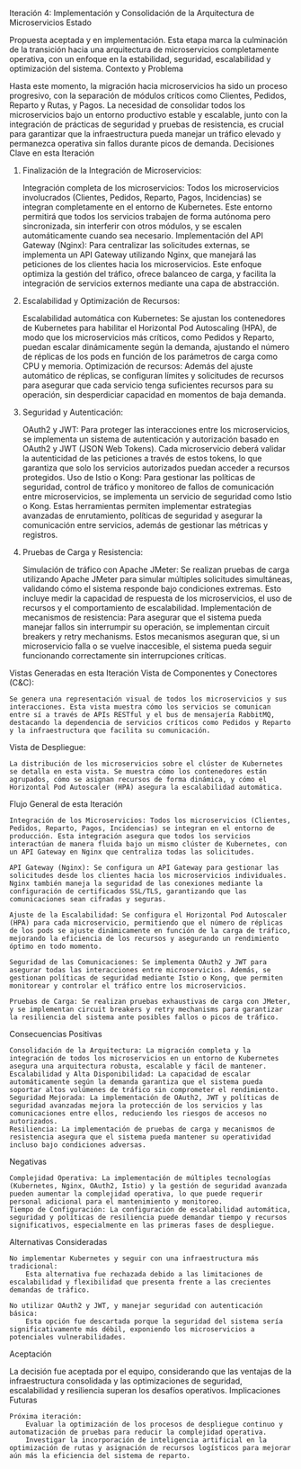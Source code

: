 Iteración 4: Implementación y Consolidación de la Arquitectura de Microservicios
Estado

Propuesta aceptada y en implementación. Esta etapa marca la culminación de la transición hacia una arquitectura de microservicios completamente operativa, con un enfoque en la estabilidad, seguridad, escalabilidad y optimización del sistema.
Contexto y Problema

Hasta este momento, la migración hacia microservicios ha sido un proceso progresivo, con la separación de módulos críticos como Clientes, Pedidos, Reparto y Rutas, y Pagos. La necesidad de consolidar todos los microservicios bajo un entorno productivo estable y escalable, junto con la integración de prácticas de seguridad y pruebas de resistencia, es crucial para garantizar que la infraestructura pueda manejar un tráfico elevado y permanezca operativa sin fallos durante picos de demanda.
Decisiones Clave en esta Iteración
1. Finalización de la Integración de Microservicios:

    Integración completa de los microservicios: Todos los microservicios involucrados (Clientes, Pedidos, Reparto, Pagos, Incidencias) se integran completamente en el entorno de Kubernetes. Este entorno permitirá que todos los servicios trabajen de forma autónoma pero sincronizada, sin interferir con otros módulos, y se escalen automáticamente cuando sea necesario.
    Implementación del API Gateway (Nginx): Para centralizar las solicitudes externas, se implementa un API Gateway utilizando Nginx, que manejará las peticiones de los clientes hacia los microservicios. Este enfoque optimiza la gestión del tráfico, ofrece balanceo de carga, y facilita la integración de servicios externos mediante una capa de abstracción.

2. Escalabilidad y Optimización de Recursos:

    Escalabilidad automática con Kubernetes: Se ajustan los contenedores de Kubernetes para habilitar el Horizontal Pod Autoscaling (HPA), de modo que los microservicios más críticos, como Pedidos y Reparto, puedan escalar dinámicamente según la demanda, ajustando el número de réplicas de los pods en función de los parámetros de carga como CPU y memoria.
    Optimización de recursos: Además del ajuste automático de réplicas, se configuran límites y solicitudes de recursos para asegurar que cada servicio tenga suficientes recursos para su operación, sin desperdiciar capacidad en momentos de baja demanda.

3. Seguridad y Autenticación:

    OAuth2 y JWT: Para proteger las interacciones entre los microservicios, se implementa un sistema de autenticación y autorización basado en OAuth2 y JWT (JSON Web Tokens). Cada microservicio deberá validar la autenticidad de las peticiones a través de estos tokens, lo que garantiza que solo los servicios autorizados puedan acceder a recursos protegidos.
    Uso de Istio o Kong: Para gestionar las políticas de seguridad, control de tráfico y monitoreo de fallos de comunicación entre microservicios, se implementa un servicio de seguridad como Istio o Kong. Estas herramientas permiten implementar estrategias avanzadas de enrutamiento, políticas de seguridad y asegurar la comunicación entre servicios, además de gestionar las métricas y registros.

4. Pruebas de Carga y Resistencia:

    Simulación de tráfico con Apache JMeter: Se realizan pruebas de carga utilizando Apache JMeter para simular múltiples solicitudes simultáneas, validando cómo el sistema responde bajo condiciones extremas. Esto incluye medir la capacidad de respuesta de los microservicios, el uso de recursos y el comportamiento de escalabilidad.
    Implementación de mecanismos de resistencia: Para asegurar que el sistema pueda manejar fallos sin interrumpir su operación, se implementan circuit breakers y retry mechanisms. Estos mecanismos aseguran que, si un microservicio falla o se vuelve inaccesible, el sistema pueda seguir funcionando correctamente sin interrupciones críticas.

Vistas Generadas en esta Iteración
Vista de Componentes y Conectores (C&C):

    Se genera una representación visual de todos los microservicios y sus interacciones. Esta vista muestra cómo los servicios se comunican entre sí a través de APIs RESTful y el bus de mensajería RabbitMQ, destacando la dependencia de servicios críticos como Pedidos y Reparto y la infraestructura que facilita su comunicación.

Vista de Despliegue:

    La distribución de los microservicios sobre el clúster de Kubernetes se detalla en esta vista. Se muestra cómo los contenedores están agrupados, cómo se asignan recursos de forma dinámica, y cómo el Horizontal Pod Autoscaler (HPA) asegura la escalabilidad automática.

Flujo General de esta Iteración

    Integración de los Microservicios: Todos los microservicios (Clientes, Pedidos, Reparto, Pagos, Incidencias) se integran en el entorno de producción. Esta integración asegura que todos los servicios interactúan de manera fluida bajo un mismo clúster de Kubernetes, con un API Gateway en Nginx que centraliza todas las solicitudes.

    API Gateway (Nginx): Se configura un API Gateway para gestionar las solicitudes desde los clientes hacia los microservicios individuales. Nginx también maneja la seguridad de las conexiones mediante la configuración de certificados SSL/TLS, garantizando que las comunicaciones sean cifradas y seguras.

    Ajuste de la Escalabilidad: Se configura el Horizontal Pod Autoscaler (HPA) para cada microservicio, permitiendo que el número de réplicas de los pods se ajuste dinámicamente en función de la carga de tráfico, mejorando la eficiencia de los recursos y asegurando un rendimiento óptimo en todo momento.

    Seguridad de las Comunicaciones: Se implementa OAuth2 y JWT para asegurar todas las interacciones entre microservicios. Además, se gestionan políticas de seguridad mediante Istio o Kong, que permiten monitorear y controlar el tráfico entre los microservicios.

    Pruebas de Carga: Se realizan pruebas exhaustivas de carga con JMeter, y se implementan circuit breakers y retry mechanisms para garantizar la resiliencia del sistema ante posibles fallos o picos de tráfico.

Consecuencias
Positivas

    Consolidación de la Arquitectura: La migración completa y la integración de todos los microservicios en un entorno de Kubernetes asegura una arquitectura robusta, escalable y fácil de mantener.
    Escalabilidad y Alta Disponibilidad: La capacidad de escalar automáticamente según la demanda garantiza que el sistema pueda soportar altos volúmenes de tráfico sin comprometer el rendimiento.
    Seguridad Mejorada: La implementación de OAuth2, JWT y políticas de seguridad avanzadas mejora la protección de los servicios y las comunicaciones entre ellos, reduciendo los riesgos de accesos no autorizados.
    Resiliencia: La implementación de pruebas de carga y mecanismos de resistencia asegura que el sistema pueda mantener su operatividad incluso bajo condiciones adversas.

Negativas

    Complejidad Operativa: La implementación de múltiples tecnologías (Kubernetes, Nginx, OAuth2, Istio) y la gestión de seguridad avanzada pueden aumentar la complejidad operativa, lo que puede requerir personal adicional para el mantenimiento y monitoreo.
    Tiempo de Configuración: La configuración de escalabilidad automática, seguridad y políticas de resiliencia puede demandar tiempo y recursos significativos, especialmente en las primeras fases de despliegue.

Alternativas Consideradas

    No implementar Kubernetes y seguir con una infraestructura más tradicional:
        Esta alternativa fue rechazada debido a las limitaciones de escalabilidad y flexibilidad que presenta frente a las crecientes demandas de tráfico.

    No utilizar OAuth2 y JWT, y manejar seguridad con autenticación básica:
        Esta opción fue descartada porque la seguridad del sistema sería significativamente más débil, exponiendo los microservicios a potenciales vulnerabilidades.

Aceptación

La decisión fue aceptada por el equipo, considerando que las ventajas de la infraestructura consolidada y las optimizaciones de seguridad, escalabilidad y resiliencia superan los desafíos operativos.
Implicaciones Futuras

    Próxima iteración:
        Evaluar la optimización de los procesos de despliegue continuo y automatización de pruebas para reducir la complejidad operativa.
        Investigar la incorporación de inteligencia artificial en la optimización de rutas y asignación de recursos logísticos para mejorar aún más la eficiencia del sistema de reparto.
